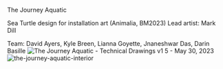 The Journey Aquatic 

Sea Turtle design for installation art (Animalia, BM2023)
Lead artist: Mark Dill


Team: David Ayers, Kyle Breen, Lianna Goyette, Jnaneshwar Das, Darin Basille 
![The Journey Aquatic - Technical Drawings v1 5 - May 30, 2023](https://github.com/darknight-007/the-journey-aquatic/assets/3958994/211dc59f-472c-4cbb-a34b-51f88ba22e52)
![the-journey-aquatic-interior](https://github.com/darknight-007/the-journey-aquatic/assets/3958994/e301a8c6-6e75-4a62-a804-d2acde11152d)



